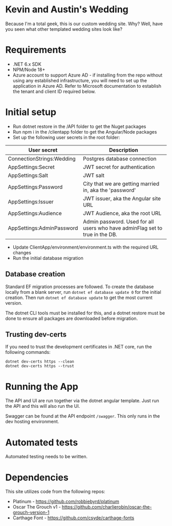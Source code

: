 # Kevin and Austin's Wedding

Because I'm a total geek, this is our custom wedding site. Why? Well, have you seen what other templated wedding sites look like?

# Requirements

* .NET 6.x SDK
* NPM/Node 18+
* Azure account to support Azure AD - if installing from the repo without using any established infrastructure, you will need to set up the application in Azure AD. Refer to Microsoft documentation to establish the tenant and client ID required below.

# Initial setup

* Run dotnet restore in the /API folder to get the Nuget packages
* Run npm i in the /clientapp folder to get the Angular/Node packages
* Set up the following user secrets in the root folder:

| User secret | Description |
|--|--|
| ConnectionStrings:Wedding | Postgres database connection |
| AppSettings:Secret | JWT secret for authentication |
| AppSettings:Salt | JWT salt |
| AppSettings:Password | City that we are getting married in, aka the 'password' |
| AppSettings:Issuer | JWT issuer, aka the Angular site URL |
| AppSettings:Audience | JWT Audience, aka the root URL |
| AppSettings:AdminPassword | Admin password. Used for all users who have adminFlag set to true in the DB. |

* Update ClientApp/environment/environment.ts with the required URL changes
* Run the initial database migration

## Database creation

Standard EF migration processes are followed. To create the database locally from a blank server, run `dotnet ef database update 0` for the initial creation. Then run `dotnet ef database update` to get the most current version. 

The dotnet CLI tools must be installed for this, and a dotnet restore must be done to ensure all packages are downloaded before migration.

## Trusting dev-certs

If you need to trust the development certificates in .NET core, run the following commands:
```
dotnet dev-certs https --clean
dotnet dev-certs https --trust
```

# Running the App

The API and UI are run together via the dotnet angular template. Just run the API and this will also run the UI.

Swagger can be found at the API endpoint `/swagger`. This only runs in the dev hosting environment.

# Automated tests

Automated testing needs to be written.

# Dependencies

This site utilizes code from the following repos:
- Platinum - https://github.com/robbiebyrd/platinum
- Oscar The Grouch v1 - https://github.com/charlierobin/oscar-the-grouch-version-1
- Carthage Font - https://github.com/csyde/carthage-fonts